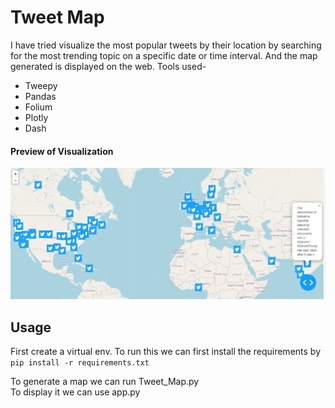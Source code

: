 # Tweet Map
I have tried visualize the most popular tweets by their location by searching for the most trending topic on a specific date or time interval. And the map generated is displayed on the web.
Tools used-
  - Tweepy
  - Pandas
  - Folium
  - Plotly
  - Dash


#### Preview of Visualization
![Preview Image](https://github.com/Tanushree963/Tweet_Map/blob/master/ans.jpg?raw=true)
	
	
## Usage

First create a virtual env.
To run this we can first install the requirements by `pip install -r requirements.txt`<br/>

To generate a map we can run Tweet_Map.py<br/>
To display it we can use app.py<br/>

